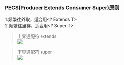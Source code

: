 
### PECS(Producer Extends Consumer Super)原则

1.频繁往外取，适合用<? Extends T>  
2.频繁往里存，适合用<? Super T>

> 上界通配符  extends  
![](https://pic4.zhimg.com/80/cdec0a066693684036d4bcaab4fdc1e3_720w.jpg?source=1940ef5c)

> 下界通配符 super  
![](https://pic2.zhimg.com/80/0800ab14b2177e31ee3b9f6d477918fa_720w.jpg?source=1940ef5c)

### 

